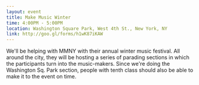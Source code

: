 ```yaml
---
layout: event
title: Make Music Winter
time: 4:00PM - 5:00PM
location: Washington Square Park, West 4th St., New York, NY
link: http://goo.gl/forms/h1wK87iKAW
---
```

We'll be helping with MMNY with their annual winter music festival. All around the city, they will be hosting a series of parading sections in which the participants turn into the music-makers. Since we're doing the Washington Sq. Park section, people with tenth class should also be able to make it to the event on time.